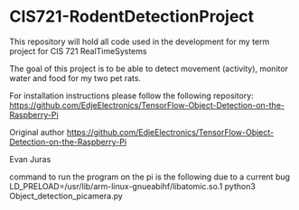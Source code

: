 # CIS721-RodentDetectionProject

This repository will hold all code used in the development for my term project for CIS 721 RealTimeSystems

The goal of this project is to be able to detect movement (activity), monitor water and food for my two pet rats.

For installation instructions please follow the following repository: https://github.com/EdjeElectronics/TensorFlow-Object-Detection-on-the-Raspberry-Pi

Original author https://github.com/EdjeElectronics/TensorFlow-Object-Detection-on-the-Raspberry-Pi

Evan Juras 

command to run the program on the pi is the following due to a current bug
 LD_PRELOAD=/usr/lib/arm-linux-gnueabihf/libatomic.so.1 python3 Object_detection_picamera.py





